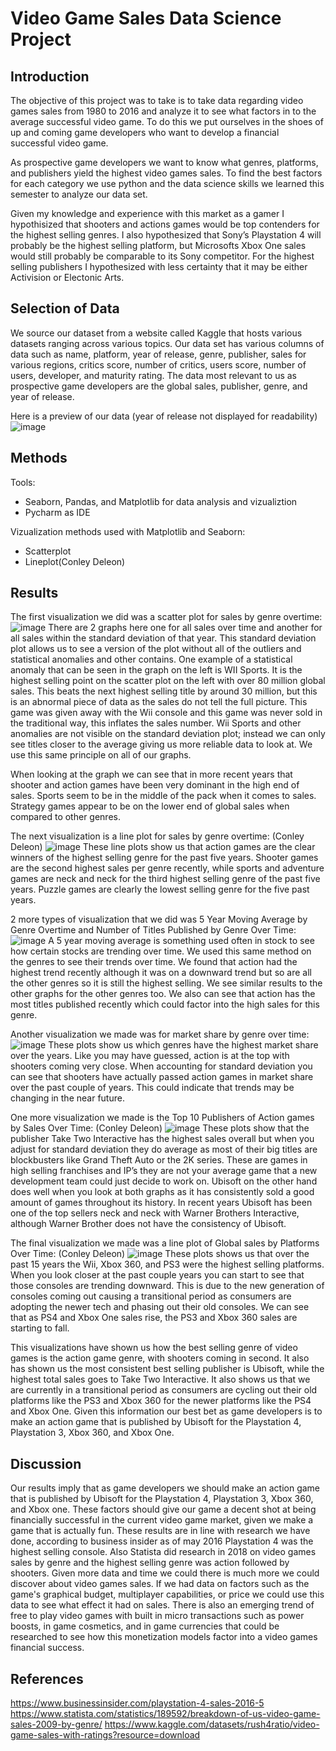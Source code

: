 # Video Game Sales Data Science Project 


## Introduction
The objective of this project was to take is to take data regarding video games sales from 1980 to 2016 and analyze it to see what factors in to the average successful video game. To do this we put ourselves in the shoes of up and coming game developers who want to develop a financial successful video game. 

As prospective game developers we want to know what genres, platforms, and publishers yield the highest video games sales. To find the best factors for each category we use python and the data science skills we learned this semester to analyze our data set. 

Given my knowledge and experience with this market as a gamer I hypothisized that shooters and actions games would be top contenders for the highest selling genres. I also hypothesized that Sony’s Playstation 4 will probably be the highest selling platform, but Microsofts Xbox One sales would still probably be comparable to its Sony competitor. For the highest selling publishers I hypothesized with less certainty that it may be either Activision or Electonic Arts.



## Selection of Data
We source our dataset from a website called Kaggle that hosts various datasets ranging across various topics. Our data set has various columns  of data such as name, platform, year of release, genre, publisher, sales for various regions, critics score, number of critics, users score, number of users, developer, and maturity rating. The data most relevant to us as prospective game developers are the global sales, publisher, genre, and year of release.

Here is a preview of our data (year of release not displayed for readability)
![image](https://user-images.githubusercontent.com/59743835/206031469-b411eb90-57df-4da3-a99a-4c1b4ebc2615.png)

 

## Methods
Tools:
- Seaborn, Pandas, and Matplotlib for data analysis and vizualiztion 
- Pycharm  as IDE

Vizualization methods used with Matplotlib and Seaborn:
- Scatterplot
- Lineplot(Conley Deleon)

## Results
The first visualization we did was a scatter plot for sales by genre overtime:
![image](https://user-images.githubusercontent.com/59743835/206031165-09669deb-0476-4c5b-99a8-477fefcc57cb.png)
There are 2 graphs here one for all sales over time and another for all sales within the standard deviation of that year. This standard deviation plot allows us to see a version of the plot without all of the outliers and statistical anomalies and other contains. One example of a statistical anomaly that can be seen in the graph on the left is WII Sports. It is the highest selling point on the scatter plot on the left with over 80 million global sales. This beats the next highest selling title by around 30 million, but this is an abnormal piece of data as the sales do not tell the full picture. This game was given away with the Wii console and this game was never sold in the traditional way, this inflates the sales number. Wii Sports and other anomalies are not visible on the standard deviation plot; instead we can only see titles closer to the average giving us more reliable data to look at. We use this same principle on all of our graphs.

When looking at the graph we can see that in more recent years that shooter and action games have been very dominant in the high end of sales. Sports seem to be in the middle of the pack when it comes to sales. Strategy games appear to be on the lower end of global sales when compared to other genres. 

The next visualization is a line plot for sales by genre overtime:
(Conley Deleon)
![image](https://user-images.githubusercontent.com/59743835/206031219-8bb20057-4e2e-49a3-b666-56f1fc47bbdf.png)
These line plots show us that action games are the clear winners of the highest selling genre for the past five years. Shooter games are the second highest sales per genre recently, while sports and adventure games are neck and neck for the third highest selling genre of the past five years. Puzzle games are clearly the lowest selling genre for the five past years.

2 more types of visualization that we did was 5 Year Moving Average by Genre Overtime and Number of Titles Published by Genre Over Time:
![image](https://user-images.githubusercontent.com/59743835/206031246-a3cf184e-8ba6-4ad7-bd88-dda1255f36ce.png)
A 5 year moving average is something used often in stock to see how certain stocks are trending over time. We used this same method on the genres to see their trends over time. We found that action had the highest trend recently although it was on a downward trend but so are all the other genres so it is still the highest selling. We see similar results to the other graphs for the other genres too. We also can see that action has the most titles published recently which could factor into the high sales for this genre.

Another visualization we made was for market share by genre over time:
![image](https://user-images.githubusercontent.com/59743835/206031278-63349592-52e3-4d63-8821-461657388544.png)
These plots show us which genres have the highest market share over the years. Like you may have guessed, action is at the top with shooters coming very close. When accounting for standard deviation you can see that shooters have actually passed action games in market share over the past couple of years. This could indicate that trends may be changing  in the near future.

One more visualization we made is the Top 10 Publishers of Action games by Sales Over Time:
(Conley Deleon)
![image](https://user-images.githubusercontent.com/59743835/206031316-0e189724-446e-41d8-a0cd-0a85b5f20121.png)
These plots show that the publisher Take Two Interactive has the highest sales overall but when you adjust for standard deviation they do average as most of their big titles are blockbusters like Grand Theft Auto or the 2K series. These are games in high selling franchises and IP’s they are not your average game that a new development team could just decide to work on. Ubisoft on the other hand does well when you look at both graphs as it has consistently sold a good amount of games throughout its history. In recent years Ubisoft has been one of the top sellers neck and neck with Warner Brothers Interactive, although Warner Brother does not have the consistency of Ubisoft.

The final visualization we made was a line plot of Global sales by Platforms Over Time:
(Conley Deleon)
![image](https://user-images.githubusercontent.com/59743835/206031336-64884688-88d3-4738-834f-fcb23580584a.png)
These plots shows us that over the past 15 years the Wii, Xbox 360, and PS3 were the highest selling platforms. When you look closer at the past couple years you can start to see that those consoles are trending downward. This is due to the new generation of consoles coming out causing a transitional period as consumers are adopting the newer tech and phasing out their old consoles. We can see that as PS4 and Xbox One sales rise, the PS3 and Xbox 360 sales are starting to fall.

This visualizations have shown us how the best selling genre of video games is the action game genre, with shooters coming in second. It also has shown us the most consistent best selling publisher is Ubisoft, while the highest total sales goes to Take Two Interactive. It also shows us that we are currently in a transitional period as consumers are cycling out their old platforms like the PS3 and Xbox 360 for the newer platforms like the PS4 and Xbox One. Given this information our best bet as game developers is to make an action game that is published by Ubisoft for the Playstation 4, Playstation 3, Xbox 360, and Xbox One.




## Discussion
Our results imply that as game developers we should make an action game that is published by Ubisoft for the Playstation 4, Playstation 3, Xbox 360, and Xbox one. These factors should give our game a decent shot at being financially successful in the current video game market, given we make a game that is actually fun. These results are in line with research we have done, according to business insider as of may 2016 Playstation 4 was the highest selling console. Also Statista did research in 2018 on video games sales by genre and the highest selling genre was action followed by shooters. Given more data and time we could there is much more we could discover about video games sales. If we had data on factors such as the game's graphical budget, multiplayer capabilities, or price we could use this data to see what effect it had on sales. There is also an emerging trend of free to play video games with built in micro transactions such as power boosts, in game cosmetics, and in game currencies that could be researched to see how this monetization models factor into a video games financial success. 



## References
https://www.businessinsider.com/playstation-4-sales-2016-5
https://www.statista.com/statistics/189592/breakdown-of-us-video-game-sales-2009-by-genre/
https://www.kaggle.com/datasets/rush4ratio/video-game-sales-with-ratings?resource=download
